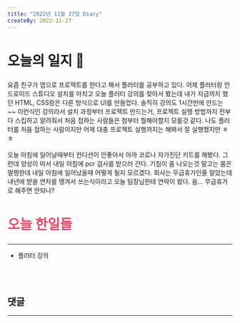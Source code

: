 ```yaml
---
title: "2022년 11월 27일 Diary"
createBy: 2022-11-27
---
```



## <h2 style="font-size: 30px">오늘의 일지 🎪</h2>
요즘 친구가 앱으로 프로젝트를 한다고 해서 플러터를 공부하고 있다. 어제 플러터랑 안드로이드 스튜디오 설치를 마치고 오늘 플러터 강의를 찾아서 봤는데 내가 지금까지 했던 HTML, CSS랑은 다른 방식으로 UI를 만들었다. 솔직히 강의도 1시간만에 만드는 ~~ 이런식인 강의라서 설치 과정부터 프로젝트 만드는거, 프로젝트 실행 방법까지 전부 다 스킵하고 알려줘서 처음 접하는 사람들은 첨부터 뭘해야할지 모를것 같다. 나도 플러터를 처음 접하는 사람이지만 어제 대충 프로젝트 실행까지는 해봐서 잘 실행했지만 ㅎㅎ
<br>
<br>
오늘 아침에 일어날때부터 컨디션이 안좋아서 아까 코로나 자가진단 키트를 해봤다. 그런데 양성이 떠서 내일 아침에 pcr 검사를 받으러 간다. 기침이 좀 나오는것 말고는 몸은 멀쩡한데 내일 아침에 일어났을때 어떻게 될지 모르겠다. 회사는 무급휴가인줄 알았는데 내년에 받을 연차를 땡겨서 쓰는식이라고 오늘 팀장님한테 연락이 왔다. 음... 무급휴가로 해주면 안되나?



## <h2 style="color: #ee4867; font-size: 30px">오늘 한일들</h2>
--- 
- 플러터 강의

<br>
<br>

## 댓글
---
<br>

<Comment />
